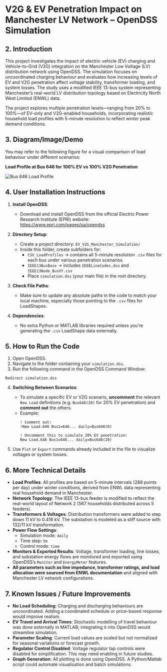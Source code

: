 # V2G & EV Penetration Impact on Manchester LV Network – OpenDSS Simulation

## 2. Introduction

This project investigates the impact of electric vehicle (EV) charging and Vehicle-to-Grid (V2G) integration on the Manchester Low Voltage (LV) distribution network using OpenDSS. The simulation focuses on uncoordinated charging behaviour and evaluates how increasing levels of EV and V2G penetration affect voltage stability, transformer loading, and system losses. The study uses a modified IEEE 13-bus system representing Manchester’s real-world LV distribution topology based on Electricity North West Limited (ENWL) data.

The project explores multiple penetration levels—ranging from 20% to 100%—of EV-only and V2G-enabled households, incorporating realistic household load profiles with 5-minute resolution to reflect winter peak demand conditions.

## 3. Diagram/Image/Demo

You may refer to the following figure for a visual comparison of load behaviour under different scenarios:

**Load Profile at Bus 646 for 100% EV vs 100% V2G Penetration**

![Bus 646 Load Profile](./Picture1.png)

## 4. User Installation Instructions

1. **Install OpenDSS**:
   - Download and install OpenDSS from the official Electric Power Research Institute (EPRI) website: https://www.epri.com/pages/sa/opendss

2. **Directory Setup**:
   - Create a project directory: `EV_V2G_Manchester_Simulation/`
   - Inside this folder, create subfolders for:
     - `CSV_LoadProfiles` → contains all 5-minute resolution `.csv` files for each bus under various penetration scenarios.
     - `IEEE13BusBase` → includes `IEEELineCodes.dss` and `IEEE13Node_BusXY.csv`
     - Place `simulation.dss` (your main file) in the root directory.

3. **Check File Paths**:
   - Make sure to update any absolute paths in the code to match your local machine, especially those pointing to the `.csv` files for LoadShapes.

4. **Dependencies**:
   - No extra Python or MATLAB libraries required unless you're generating the `.csv` LoadShape data externally.

## 5. How to Run the Code

1. Open OpenDSS.
2. Navigate to the folder containing your `simulation.dss`.
3. Run the following command in the OpenDSS Command Window:

```plaintext
Redirect simulation.dss
```

4. **Switching Between Scenarios**:
   - To simulate a specific EV or V2G scenario, **uncomment** the relevant `New Load` definitions (e.g. `Bus646(20)` for 20% EV penetration) and **comment out** the others.
   - Example:
     ```dss
     ! Comment out:
     !New Load.646 Bus1=646... daily=Bus646(0)

     ! Uncomment this to simulate 20% EV penetration:
     New Load.646 Bus1=646... daily=Bus646(20)
     ```

5. Use `Plot` or `Export` commands already included in the file to visualize voltages or system losses.

## 6. More Technical Details

- **Load Profiles**: All profiles are based on 5-minute intervals (288 points per day) under winter conditions, derived from ENWL data representing real household demand in Manchester.
- **Network Topology**: The IEEE 13-bus feeder is modified to reflect the real-world layout of Network 2 (567 households distributed across 5 feeders).
- **Transformers & Voltages**: Distribution transformers were added to step down 11 kV to 0.416 kV. The substation is modeled as a stiff source with 132/11 kV transformation.
- **Power Flow Settings**:
  - Simulation mode: `daily`
  - Time step: `5m`
  - Control mode: `time`
- **Monitors & Exported Results**: Voltage, transformer loading, line losses, and substation energy flows are monitored and exported using OpenDSS’s `Monitor` and `EnergyMeter` features.
- **All parameters such as line impedance, transformer ratings, and load allocation were sourced from ENWL documentation** and aligned with Manchester LV network configurations.

## 7. Known Issues / Future Improvements

- **No Load Scheduling**: Charging and discharging behaviours are uncoordinated. Adding a coordinated schedule or price-based response would improve realism.
- **EV Travel and Arrival Times**: Stochastic modelling of travel behaviour was done externally in MATLAB; integrating it into OpenDSS would streamline simulation.
- **Parameter Scaling**: Current load values are scaled but not normalized for seasonal variations or forecast growth.
- **Regulator Control Disabled**: Voltage regulator tap controls were disabled for simplification. This may need enabling in future studies.
- **Graph Generation**: All plotting is done using OpenDSS. A Python/Matlab script could automate visualisation and batch simulations.
